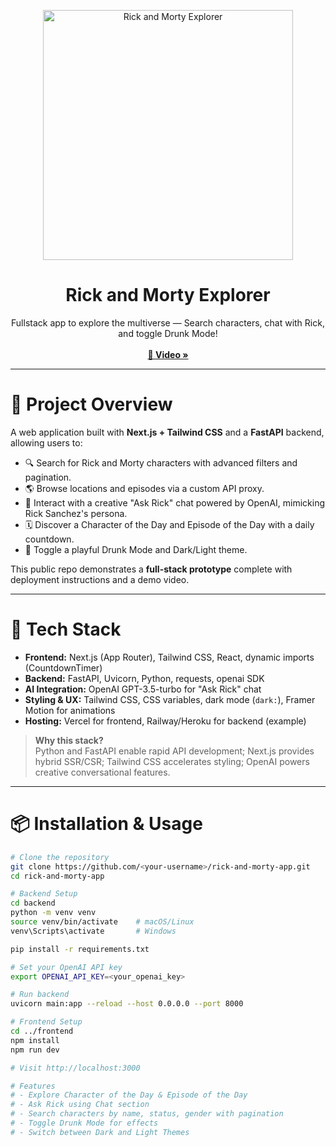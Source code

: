 <p align="center">
  <img src="[[https://upload.wikimedia.org/wikipedia/en/6/6f/Rick_and_Morty_title_card.png](https://e7.pngegg.com/pngimages/479/224/png-clipart-rick-and-morty-rick-sanchez-rick-and-morty-season-3-adult-swim-rick-and-morty-season-2-episode-rick-and-morty-grass-fictional-character.png](https://1000logos.net/wp-content/uploads/2022/03/Rick-and-Morty.png))" width="400" alt="Rick and Morty Explorer" />
</p>

<h1 align="center">Rick and Morty Explorer</h1>

<p align="center">
  Fullstack app to explore the multiverse — Search characters, chat with Rick, and toggle Drunk Mode!<br/>
  <br/>
  <a href="[https://your-deployed-site-link.com](https://drive.google.com/file/d/1KAqhNdw76UhITF5PA8pPqPKQZNv3sxDS/view?usp=sharing)"><strong>🚀 Video »</strong></a>
</p>

---

# 🎯 Project Overview

A web application built with **Next.js + Tailwind CSS** and a **FastAPI** backend, allowing users to:

- 🔍 Search for Rick and Morty characters with advanced filters and pagination.
- 🌎 Browse locations and episodes via a custom API proxy.
- 🧠 Interact with a creative "Ask Rick" chat powered by OpenAI, mimicking Rick Sanchez's persona.
- 🗓 Discover a Character of the Day and Episode of the Day with a daily countdown.
- 🍻 Toggle a playful Drunk Mode and Dark/Light theme.

This public repo demonstrates a **full-stack prototype** complete with deployment instructions and a demo video.

---

# 🚀 Tech Stack

- **Frontend:** Next.js (App Router), Tailwind CSS, React, dynamic imports (CountdownTimer)
- **Backend:** FastAPI, Uvicorn, Python, requests, openai SDK
- **AI Integration:** OpenAI GPT-3.5-turbo for "Ask Rick" chat
- **Styling & UX:** Tailwind CSS, CSS variables, dark mode (`dark:`), Framer Motion for animations
- **Hosting:** Vercel for frontend, Railway/Heroku for backend (example)

> **Why this stack?**  
> Python and FastAPI enable rapid API development; Next.js provides hybrid SSR/CSR; Tailwind CSS accelerates styling; OpenAI powers creative conversational features.

---

# 📦 Installation & Usage

```bash
# Clone the repository
git clone https://github.com/<your-username>/rick-and-morty-app.git
cd rick-and-morty-app

# Backend Setup
cd backend
python -m venv venv
source venv/bin/activate    # macOS/Linux
venv\Scripts\activate       # Windows

pip install -r requirements.txt

# Set your OpenAI API key
export OPENAI_API_KEY=<your_openai_key>

# Run backend
uvicorn main:app --reload --host 0.0.0.0 --port 8000

# Frontend Setup
cd ../frontend
npm install
npm run dev

# Visit http://localhost:3000

# Features
# - Explore Character of the Day & Episode of the Day
# - Ask Rick using Chat section
# - Search characters by name, status, gender with pagination
# - Toggle Drunk Mode for effects
# - Switch between Dark and Light Themes
